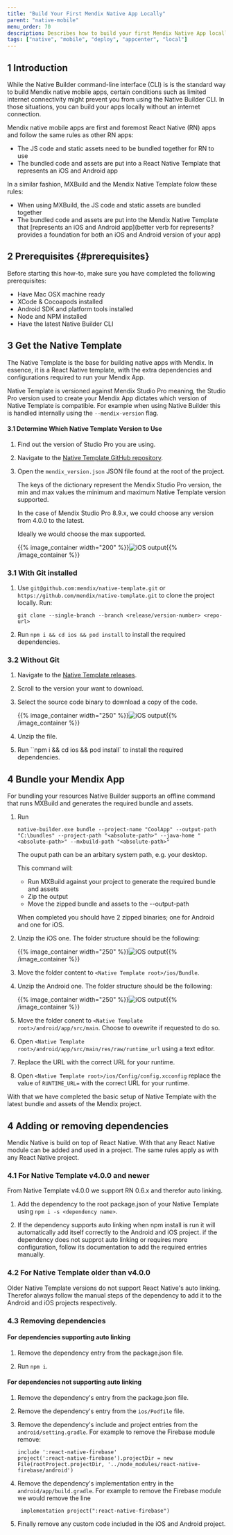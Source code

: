 ```yaml
---
title: "Build Your First Mendix Native App Locally"
parent: "native-mobile"
menu_order: 70
description: Describes how to build your first Mendix Native App locally.
tags: ["native", "mobile", "deploy", "appcenter", "local"]
---
```


## 1 Introduction

While the Native Builder command-line interface (CLI) is is the standard way to build Mendix native mobile apps, certain conditions such as limited internet connectivity might prevent you from using the Native Builder CLI. In those situations, you can build your apps locally without an internet connection.

Mendix native mobile apps are first and foremost React Native (RN) apps and follow the same rules as other RN apps:

* The JS code and static assets need to be bundled together for RN to use
* The bundled code and assets are put into a React Native Template that represents an iOS and Android app

In a similar fashion, MXBuild and the Mendix Native Template folow these rules:

* When using MXBuild, the JS code and static assets are bundled together
* The bundled code and assets are put into the Mendix Native Template that [represents an iOS and Android app](better verb for represents? provides a foundation for both an iOS and Android version of your app)

## 2 Prerequisites {#prerequisites}

Before starting this how-to, make sure you have completed the following prerequisites:

* Have Mac OSX machine ready
* XCode & Cocoapods installed
* Android SDK and platform tools installed
* Node and NPM installed
* Have the latest Native Builder CLI

## 3 Get the Native Template

The Native Template is the base for building native apps with Mendix. In essence, it is a React Native template, with the extra dependencies and configurations required to run your Mendix App.

Native Template is versioned against Mendix Studio Pro meaning, the Studio Pro version used to create your Mendix App dictates which version of Native Template is compatible. For example when using Native Builder this is handled internally using the `--mendix-version` flag.

#### 3.1 Determine Which Native Template Version to Use

1. Find out the version of Studio Pro you are using.

2. Navigate to the [Native Template GitHub repository](github.com/mendix/native-template).

3. Open the `mendix_version.json` JSON file found at the root of the project.

   The keys of the dictionary represent the Mendix Studio Pro version, the min and max values the minimum and maximum Native Template version supported.

   In the case of Mendix Studio Pro 8.9.x, we could choose any version from 4.0.0 to the latest.

   Ideally we would choose the max supported.

   {{% image_container width="200" %}}![iOS output](attachments/native-build-locally/mendix-version.png){{% /image_container %}}

### 3.1 With Git installed

1. Use `git@github.com:mendix/native-template.git` or `https://github.com/mendix/native-template.git` to clone the project locally. Run:

   `git clone --single-branch --branch <release/version-number> <repo-url>`

2. Run `npm i && cd ios && pod install` to install the required dependencies.

### 3.2 Without Git

1. Navigate to the [Native Template releases](github.com/mendix/native-template/releases).

2. Scroll to the version your want to download.

3. Select the source code binary to download a copy of the code.

   {{% image_container width="250" %}}![iOS output](attachments/native-build-locally/github-assets.png){{% /image_container %}}

4. Unzip the file.

5. Run ``npm i && cd ios && pod install` to install the required dependencies.

## 4 Bundle your Mendix App

For bundling your resources Native Builder supports an offline command that runs MXBuild and generates the required bundle and assets.

1. Run

   `native-builder.exe bundle --project-name "CoolApp" --output-path "C:\bundles" --project-path "<absolute-path>" --java-home "<absolute-path>" --mxbuild-path "<absolute-path>"`

   The ouput path can be an arbitary system path, e.g. your desktop.

   This command will:

   - Run MXBuild against your project to generate the required bundle and assets
   - Zip the output
   - Move the zipped bundle and assets to the --output-path

   When completed you should have 2 zipped binaries; one for Android and one for iOS.

2. Unzip the iOS one. The folder structure should be the following:

   {{% image_container width="250" %}}![iOS output](attachments/native-build-locally/ios-output.png){{% /image_container %}}

3. Move the folder content to `<Native Template root>/ios/Bundle`.

4. Unzip the Android one. The folder structure should be the following:

   {{% image_container width="250" %}}![iOS output](attachments/native-build-locally/android-output.png){{% /image_container %}}

5. Move the folder conent to `<Native Template root>/android/app/src/main`. Choose to ovewrite if requested to do so.

6. Open `<Native Template root>/android/app/src/main/res/raw/runtime_url` using a text editor.

7. Replace the URL with the correct URL for your runtime.

8. Open `<Native Template root>/ios/Config/config.xcconfig` replace the value of `RUNTIME_URL=` with the correct URL for your runtime.

With that we have completed the basic setup of Native Template with the latest bundle and assets of the Mendix project. 

## 4 Adding or removing dependencies

Mendix Native is build on top of React Native. With that any React Native module can be added and used in a project. The same rules apply as with any React Native project.

### 4.1 For Native Template v4.0.0 and newer

From Native Template v4.0.0 we support RN 0.6.x and therefor auto linking.

1. Add the dependency to the root package.json of your Native Template using `npm i -s <dependency name>`.

2. If the dependency supports auto linking when npm install is run it will automatically add itself correctly to the Android and iOS project. if the dependency does not supprot auto linking or requires more configuration, follow its documentation to add the required entries manually.

### 4.2 For Native Template older than v4.0.0

Older Native Template versions do not support React Native's auto linking. Therefor always follow the manual steps of the dependency to add it to the Android and iOS projects respectively.

### 4.3 Removing dependencies

#### For dependencies supporting auto linking

1. Remove the dependency entry from the package.json file.

2. Run `npm i`.

#### For dependencies not supporting auto linking

1. Remove the dependency's entry from the package.json file.

2. Remove the dependency's entry from the `ios/Podfile` file.

3. Remove the dependency's include and project entries from the `android/setting.gradle`. For example to remove the Firebase module remove: 

   ```
   include ':react-native-firebase' 
   project(':react-native-firebase').projectDir = new File(rootProject.projectDir, '../node_modules/react-native-firebase/android')
   ```

4. Remove the dependency's implementation entry in the `android/app/build.gradle`. For example to remove the Firebase module we would remove the line

   ```
    implementation project(":react-native-firebase")
   ```

5. Finally remove any custom code included in the iOS and Android project.
